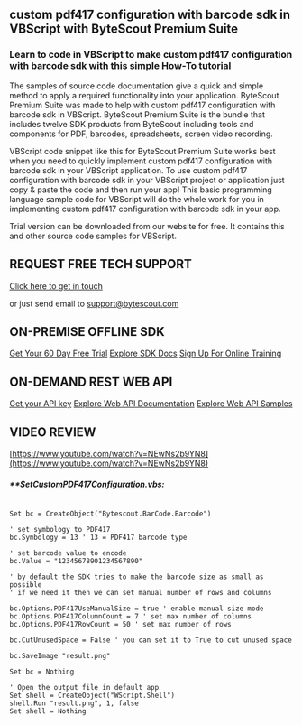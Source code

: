 ## custom pdf417 configuration with barcode sdk in VBScript with ByteScout Premium Suite

### Learn to code in VBScript to make custom pdf417 configuration with barcode sdk with this simple How-To tutorial

The samples of source code documentation give a quick and simple method to apply a required functionality into your application. ByteScout Premium Suite was made to help with custom pdf417 configuration with barcode sdk in VBScript. ByteScout Premium Suite is the bundle that includes twelve SDK products from ByteScout including tools and components for PDF, barcodes, spreadsheets, screen video recording.

VBScript code snippet like this for ByteScout Premium Suite works best when you need to quickly implement custom pdf417 configuration with barcode sdk in your VBScript application. To use custom pdf417 configuration with barcode sdk in your VBScript project or application just copy & paste the code and then run your app! This basic programming language sample code for VBScript will do the whole work for you in implementing custom pdf417 configuration with barcode sdk in your app.

Trial version can be downloaded from our website for free. It contains this and other source code samples for VBScript.

## REQUEST FREE TECH SUPPORT

[Click here to get in touch](https://bytescout.zendesk.com/hc/en-us/requests/new?subject=ByteScout%20Premium%20Suite%20Question)

or just send email to [support@bytescout.com](mailto:support@bytescout.com?subject=ByteScout%20Premium%20Suite%20Question) 

## ON-PREMISE OFFLINE SDK 

[Get Your 60 Day Free Trial](https://bytescout.com/download/web-installer?utm_source=github-readme)
[Explore SDK Docs](https://bytescout.com/documentation/index.html?utm_source=github-readme)
[Sign Up For Online Training](https://academy.bytescout.com/)


## ON-DEMAND REST WEB API

[Get your API key](https://pdf.co/documentation/api?utm_source=github-readme)
[Explore Web API Documentation](https://pdf.co/documentation/api?utm_source=github-readme)
[Explore Web API Samples](https://github.com/bytescout/ByteScout-SDK-SourceCode/tree/master/PDF.co%20Web%20API)

## VIDEO REVIEW

[https://www.youtube.com/watch?v=NEwNs2b9YN8](https://www.youtube.com/watch?v=NEwNs2b9YN8)




<!-- code block begin -->

##### ****SetCustomPDF417Configuration.vbs:**
    
```

Set bc = CreateObject("Bytescout.BarCode.Barcode")

' set symbology to PDF417
bc.Symbology = 13 ' 13 = PDF417 barcode type

' set barcode value to encode
bc.Value = "12345678901234567890"

' by default the SDK tries to make the barcode size as small as possible
' if we need it then we can set manual number of rows and columns

bc.Options.PDF417UseManualSize = true ' enable manual size mode
bc.Options.PDF417ColumnCount = 7 ' set max number of columns
bc.Options.PDF417RowCount = 50 ' set max number of rows

bc.CutUnusedSpace = False ' you can set it to True to cut unused space

bc.SaveImage "result.png"

Set bc = Nothing

' Open the output file in default app
Set shell = CreateObject("WScript.Shell")
shell.Run "result.png", 1, false
Set shell = Nothing

```

<!-- code block end -->